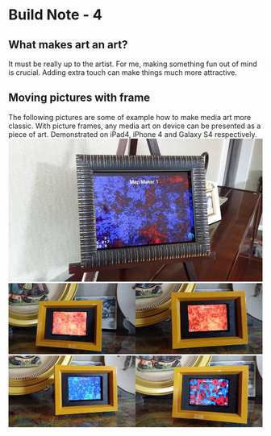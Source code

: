 # Build Note - 4

## What makes art an art?
It must be really up to the artist. For me, making something fun out of mind is crucial. Adding extra touch can make things much more attractive.

## Moving pictures with frame
The following pictures are some of example how to make media art more classic. With picture frames, any media art on device can be presented as a piece of art. Demonstrated on iPad4, iPhone 4 and Galaxy S4 respectively.
![Example Image](../project_images/picture-frame1.jpg?raw=true "pic 1")
![Example Image](../project_images/mapmaker-frame1.png?raw=true "pic 2")
![Example Image](../project_images/mapmaker-frame2.png?raw=true "pic 3")
